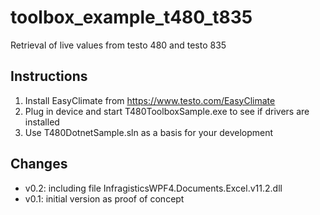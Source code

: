 # toolbox_example_t480_t835
Retrieval of live values from testo 480 and testo 835

## Instructions
1. Install EasyClimate from https://www.testo.com/EasyClimate
1. Plug in device and start T480ToolboxSample.exe to see if drivers are installed
1. Use T480DotnetSample.sln as a basis for your development

## Changes
* v0.2: including file InfragisticsWPF4.Documents.Excel.v11.2.dll
* v0.1: initial version as proof of concept